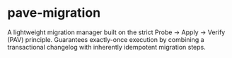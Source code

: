 # pave-migration
A lightweight migration manager built on the strict Probe → Apply → Verify (PAV) principle. Guarantees exactly-once execution by combining a transactional changelog with inherently idempotent migration steps.
